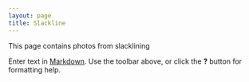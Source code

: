 ```yaml
---
layout: page
title: Slackline
---
```


This page contains photos from slacklining

Enter text in [Markdown](http://daringfireball.net/projects/markdown/). Use the toolbar above, or click the **?** button for formatting help.
